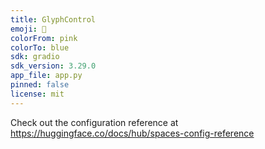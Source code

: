 ```yaml
---
title: GlyphControl
emoji: 🏢
colorFrom: pink
colorTo: blue
sdk: gradio
sdk_version: 3.29.0
app_file: app.py
pinned: false
license: mit
---
```


Check out the configuration reference at https://huggingface.co/docs/hub/spaces-config-reference

